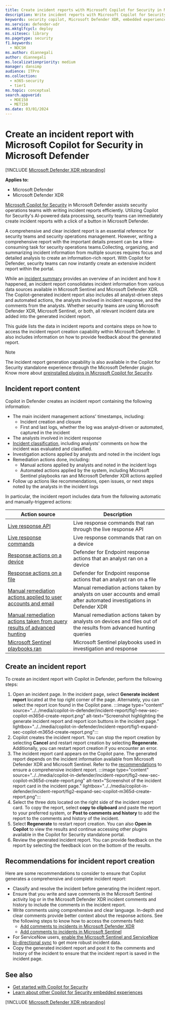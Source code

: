 ```yaml
---
title: Create incident reports with Microsoft Copilot for Security in Microsoft Defender
description: Write incident reports with Microsoft Copilot for Security in Microsoft Defender.
keywords: security copilot, Microsoft Defender XDR, embedded experience, incident report, script analyzer, script analysis, query assistant, m365, incident report, guided response, incident response playbooks, incident response, incident report creation, create report, create incident report, write incident report, write report, Microsoft Copilot for Security, Microsoft Defender, Copilot in Defender
ms.service: defender-xdr
ms.mktglfcycl: deploy
ms.sitesec: library
ms.pagetype: security
f1.keywords:
  - NOCSH
ms.author: diannegali
author: diannegali
ms.localizationpriority: medium
manager: dansimp
audience: ITPro
ms.collection:
  - m365-security
  - tier1
ms.topic: conceptual
search.appverid:
  - MOE150
  - MET150
ms.date: 03/01/2024
---
```


# Create an incident report with Microsoft Copilot for Security in Microsoft Defender

[!INCLUDE [Microsoft Defender XDR rebranding](../includes/microsoft-defender.md)]

**Applies to:**

- Microsoft Defender
- Microsoft Defender XDR

[Microsoft Copilot for Security](/security-copilot/microsoft-security-copilot) in Microsoft Defender assists security operations teams with writing incident reports efficiently. Utilizing Copilot for Security's AI-powered data processing, security teams can immediately create incident reports with a click of a button in Microsoft Defender.

A comprehensive and clear incident report is an essential reference for security teams and security operations management. However, writing a comprehensive report with the important details present can be a time-consuming task for security operations teams.Collecting, organizing, and summarizing incident information from multiple sources requires focus and detailed analysis to create an information-rich report. With Copilot for Defender, security teams can now instantly create an extensive incident report within the portal.

While an [incident summary](security-copilot-m365d-incident-summary.md) provides an overview of an incident and how it happened, an incident report consolidates incident information from various data sources available in Microsoft Sentinel and Microsoft Defender XDR. The Copilot-generated incident report also includes all analyst-driven steps and automated actions, the analysts involved in incident response, and the comments from the analysts. Whether security teams are using Microsoft Defender XDR, Microsoft Sentinel, or both, all relevant incident data are added into the generated incident report.

This guide lists the data in incident reports and contains steps on how to access the incident report creation capability within Microsoft Defender. It also includes information on how to provide feedback about the generated report.

> [!NOTE]
> The incident report generation capability is also available in the Copilot for Security standalone experience through the Microsoft Defender plugin. Know more about [preinstalled plugins in Microsoft Copilot for Security](/security-copilot/manage-plugins#preinstalled-plugins).

## Incident report content

Copilot in Defender creates an incident report containing the following information:

- The main incident management actions' timestamps, including:
  - Incident creation and closure
  - First and last logs, whether the log was analyst-driven or automated, captured in the incident
- The analysts involved in incident response
- [Incident classification](manage-incidents.md#specify-the-classification), including analysts' comments on how the incident was evaluated and classified.
- Investigation actions applied by analysts and noted in the incident logs
- Remediation actions done, including:
  - Manual actions applied by analysts and noted in the incident logs
  - Automated actions applied by the system, including Microsoft Sentinel playbooks ran and Microsoft Defender XDR actions applied
- Follow up actions like recommendations, open issues, or next steps noted by the analysts in the incident logs

In particular, the incident report includes data from the following automatic and manually-triggered actions:

|Action source|Description|
|---|---|
|[Live response API](/defender-endpoint/api/run-live-response)|Live response commands that ran through the live response API|
|[Live response commands](/defender-endpoint/live-response)|Live response commands that ran on a device|
|[Response actions on a device](/defender-endpoint/respond-machine-alerts)|Defender for Endpoint response actions that an analyst ran on a device|
|[Response actions on a file](/defender-endpoint/respond-file-alerts)|Defender for Endpoint response actions that an analyst ran on a file|
|[Manual remediation actions applied to user accounts and email](m365d-remediation-actions.md#remediation-actions-that-are-taken-manually)|Manual remediation actions taken by analysts on user accounts and email after automated investigations in Defender XDR|
|[Manual remediation actions taken from query results of advanced hunting](advanced-hunting-take-action.md)|Manual remediation actions taken by analysts on devices and files out of the results from advanced hunting queries|
|[Microsoft Sentinel playbooks ran](/azure/sentinel/automate-responses-with-playbooks)|Microsoft Sentinel playbooks used in investigation and response|

## Create an incident report

To create an incident report with Copilot in Defender, perform the following steps:

1. Open an incident page. In the incident page, select **Generate incident report** located at the top right corner of the page. Alternately, you can select the report icon found in the Copilot pane.
:::image type="content" source="../../media/copilot-in-defender/incident-report/fig1-new-sec-copilot-m365d-create-report.png" alt-text="Screenshot highlighting the generate incident report and report icon buttons in the incident page." lightbox="../../media/copilot-in-defender/incident-report/fig1-expand-sec-copilot-m365d-create-report.png":::
2. Copilot creates the incident report. You can stop the report creation by selecting **Cancel** and restart report creation by selecting **Regenerate**. Additionally, you can restart report creation if you encounter an error.
3. The incident report card appears on the Copilot pane. The generated report depends on the incident information available from Microsoft Defender XDR and Microsoft Sentinel. Refer to the [recommendations](security-copilot-m365d-create-incident-report.md#recommendations-for-incident-report-creation) to ensure a comprehensive incident report.
:::image type="content" source="../../media/copilot-in-defender/incident-report/fig2-new-sec-copilot-m365d-create-report.png" alt-text="Screenshot of the incident report card in the incident page." lightbox="../../media/copilot-in-defender/incident-report/fig2-expand-sec-copilot-m365d-create-report.png":::
4. Select the three dots located on the right side of the incident report card. To copy the report, select **copy to clipboard** and paste the report to your preferred system, or **Post to comments and history** to add the report to the comments and history of the incident.
5. Select **Regenerate** to restart report creation. You can also **Open in Copilot** to view the results and continue accessing other plugins available in the Copilot for Security standalone portal.
6. Review the generated incident report. You can provide feedback on the report by selecting the feedback icon on the bottom of the results.

## Recommendations for incident report creation

Here are some recommendations to consider to ensure that Copilot generates a comprehensive and complete incident report:

- Classify and resolve the incident before generating the incident report.
- Ensure that you write and save comments in the Microsoft Sentinel activity log or in the Microsoft Defender XDR incident comments and history to include the comments in the incident report.
- Write comments using comprehensive and clear language. In-depth and clear comments provide better context about the response actions. See the following steps to know how to access the comments field:
  - [Add comments to incidents in Microsoft Defender XDR](manage-incidents.md#add-comments)
  - [Add comments to incidents in Microsoft Sentinel](/azure/sentinel/investigate-cases#comment-on-incidents)
- For ServiceNow users, [enable the Microsoft Sentinel and ServiceNow bi-directional sync](https://techcommunity.microsoft.com/t5/microsoft-sentinel-blog/what-s-new-introducing-microsoft-sentinel-solution-for/ba-p/3692840) to get more robust incident data.
- Copy the generated incident report and post it to the comments and history of the incident to ensure that the incident report is saved in the incident page.

## See also

- [Get started with Copilot for Security](/security-copilot/get-started-security-copilot)
- [Learn about other Copilot for Security embedded experiences](/security-copilot/experiences-security-copilot)

[!INCLUDE [Microsoft Defender XDR rebranding](../../includes/defender-m3d-techcommunity.md)]
